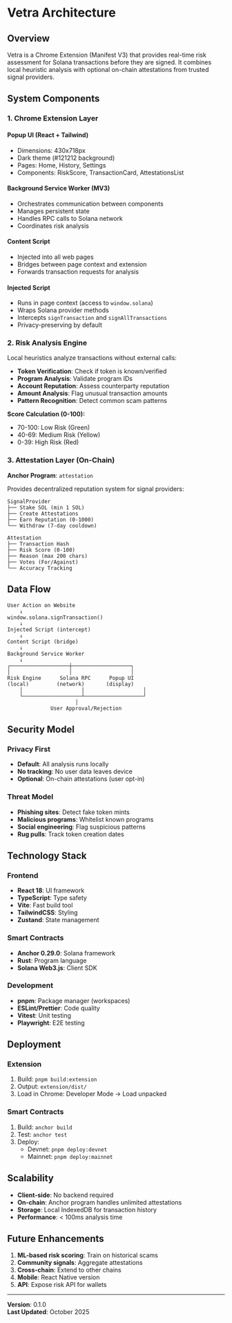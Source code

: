 # Vetra Architecture

## Overview

Vetra is a Chrome Extension (Manifest V3) that provides real-time risk assessment for Solana transactions before they are signed. It combines local heuristic analysis with optional on-chain attestations from trusted signal providers.

## System Components

### 1. Chrome Extension Layer

#### **Popup UI (React + Tailwind)**
- Dimensions: 430x718px
- Dark theme (#121212 background)
- Pages: Home, History, Settings
- Components: RiskScore, TransactionCard, AttestationsList

#### **Background Service Worker (MV3)**
- Orchestrates communication between components
- Manages persistent state
- Handles RPC calls to Solana network
- Coordinates risk analysis

#### **Content Script**
- Injected into all web pages
- Bridges between page context and extension
- Forwards transaction requests for analysis

#### **Injected Script**
- Runs in page context (access to `window.solana`)
- Wraps Solana provider methods
- Intercepts `signTransaction` and `signAllTransactions`
- Privacy-preserving by default

### 2. Risk Analysis Engine

Local heuristics analyze transactions without external calls:

- **Token Verification**: Check if token is known/verified
- **Program Analysis**: Validate program IDs
- **Account Reputation**: Assess counterparty reputation
- **Amount Analysis**: Flag unusual transaction amounts
- **Pattern Recognition**: Detect common scam patterns

**Score Calculation (0-100):**
- 70-100: Low Risk (Green)
- 40-69: Medium Risk (Yellow)
- 0-39: High Risk (Red)

### 3. Attestation Layer (On-Chain)

**Anchor Program**: `attestation`

Provides decentralized reputation system for signal providers:

```
SignalProvider
├── Stake SOL (min 1 SOL)
├── Create Attestations
├── Earn Reputation (0-1000)
└── Withdraw (7-day cooldown)

Attestation
├── Transaction Hash
├── Risk Score (0-100)
├── Reason (max 200 chars)
├── Votes (For/Against)
└── Accuracy Tracking
```

## Data Flow

```
User Action on Website
    ↓
window.solana.signTransaction()
    ↓
Injected Script (intercept)
    ↓
Content Script (bridge)
    ↓
Background Service Worker
    ↓
┌───────────────────┼───────────────────┐
│                   │                   │
Risk Engine      Solana RPC      Popup UI
(local)         (network)       (display)
    │                   │                   │
    └───────────────────┴───────────────────┘
                      │
              User Approval/Rejection
```

## Security Model

### Privacy First
- **Default**: All analysis runs locally
- **No tracking**: No user data leaves device
- **Optional**: On-chain attestations (user opt-in)

### Threat Model
- **Phishing sites**: Detect fake token mints
- **Malicious programs**: Whitelist known programs
- **Social engineering**: Flag suspicious patterns
- **Rug pulls**: Track token creation dates

## Technology Stack

### Frontend
- **React 18**: UI framework
- **TypeScript**: Type safety
- **Vite**: Fast build tool
- **TailwindCSS**: Styling
- **Zustand**: State management

### Smart Contracts
- **Anchor 0.29.0**: Solana framework
- **Rust**: Program language
- **Solana Web3.js**: Client SDK

### Development
- **pnpm**: Package manager (workspaces)
- **ESLint/Prettier**: Code quality
- **Vitest**: Unit testing
- **Playwright**: E2E testing

## Deployment

### Extension
1. Build: `pnpm build:extension`
2. Output: `extension/dist/`
3. Load in Chrome: Developer Mode → Load unpacked

### Smart Contracts
1. Build: `anchor build`
2. Test: `anchor test`
3. Deploy:
   - Devnet: `pnpm deploy:devnet`
   - Mainnet: `pnpm deploy:mainnet`

## Scalability

- **Client-side**: No backend required
- **On-chain**: Anchor program handles unlimited attestations
- **Storage**: Local IndexedDB for transaction history
- **Performance**: < 100ms analysis time

## Future Enhancements

1. **ML-based risk scoring**: Train on historical scams
2. **Community signals**: Aggregate attestations
3. **Cross-chain**: Extend to other chains
4. **Mobile**: React Native version
5. **API**: Expose risk API for wallets

---

**Version**: 0.1.0  
**Last Updated**: October 2025

